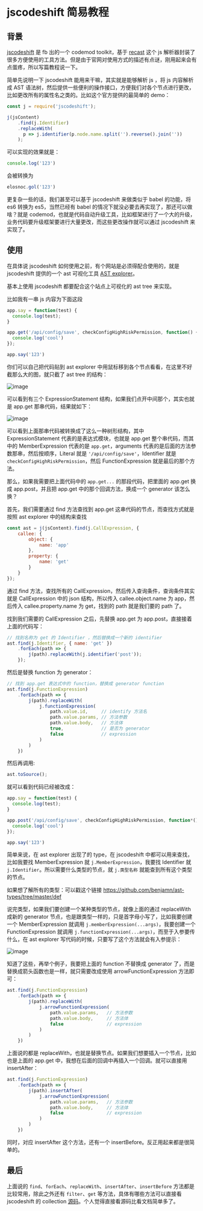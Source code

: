 # jscodeshift 简易教程

## 背景

[jscodeshift](https://github.com/facebook/jscodeshift) 是 fb 出的一个 codemod toolkit，基于 [recast](https://github.com/benjamn/recast) 这个 js 解析器封装了很多方便使用的工具方法。但是由于官网对使用方式的描述有点谜，刚用起来会有点蛋疼，所以写篇教程说一下。

简单先说明一下 jscodeshift 能用来干嘛，其实就是能够解析 js ，将 js 内容解析成 AST 语法树，然后提供一些便利的操作接口，方便我们对各个节点进行更改，比如更改所有的属性名之类的。比如这个官方提供的最简单的 demo：

```js
const j = require('jscodeshift');

j(jsContent)
    .find(j.Identifier)
    .replaceWith(
      p => j.identifier(p.node.name.split('').reverse().join(''))
    );
```
 
可以实现的效果就是：

```js
console.log('123')
```

会被转换为

```js
elosnoc.gol('123')
```


更复杂一些的话，我们甚至可以基于 jscodeshift 来做类似于 babel 的功能，将 es6 转换为 es5，当然已经有 babel 的情况下就没必要去再实现了，那还可以做啥？就是 codemod，也就是代码自动升级工具，比如框架进行了一个大的升级，业务代码要升级框架要进行大量更改，而这些更改操作就可以通过 jscodeshift 来实现了。


## 使用

在具体说 jscodeshift 如何使用之前，有个网站是必须得配合使用的，就是 jscodeshift 提供的一个 ast 可视化工具 [AST explorer](http://astexplorer.net/)。

基本上使用 jscodeshift 都要配合这个站点上可视化的 ast tree 来实现。

比如我有一串 js 内容为下面这段

```js
app.say = function(test) {
  console.log(test);
}

app.get('/api/config/save', checkConfigHighRiskPermission, function() {
  console.log('cool')
});

app.say('123')
```

你们可以自己把代码贴到 ast explorer 中用鼠标移到各个节点看看，在这里不好截那么大的图，就只截了 ast tree 的结构：

![image](https://user-images.githubusercontent.com/5856440/30771051-796321c0-a071-11e7-933a-7a90cee62f84.png)

可以看到有三个 ExpressionStatement 结构，如果我们点开中间那个，其实也就是 app.get 那串代码，结果就如下：

![image](https://user-images.githubusercontent.com/5856440/30770981-517c5fce-a070-11e7-8500-22b84645fe75.png)

可以看到上面那串代码被转换成了这么一种树形结构，其中 ExpressionStatement 代表的是表达式模块，也就是 app.get 整个串代码，而其中的 MemberExpression 代表的是 `app.get`，arguments 代表的是后面的方法参数那串，然后按顺序，Literal 就是 `'/api/config/save'`，Identifier 就是 `checkConfigHighRiskPermission`，然后 FunctionExpression 就是最后的那个方法。

那么，如果我需要把上面代码中的 `app.get...` 的那段代码，把里面的 app.get 换成 app.post，并且把 app.get 中的那个回调方法，换成一个 generator 该怎么换？

首先，我们需要通过 find 方法查找到 app.get 这串代码的节点，而查找方式就是按照 ast explorer 中的结构来查找

```js
const ast = j(jsContent).find(j.CallExpression, {
    callee: {
        object: {
            name: 'app'
        },
        property: {
            name: 'get'
        }
    }
});
```

通过 find 方法，查找所有的 CallExpression，然后传入查询条件，查询条件其实就是 CallExpression 中的 json 结构，所以传入 callee.object.name 为 app，然后传入 callee.property.name 为 get，找到的 path 就是我们要的 path 了。

找到我们需要的 CallExpression 之后，先替换 app.get 为 app.post，直接接着上面的代码写：

```js
// 找到名称为 get 的 Identifier ，然后替换成一个新的 identifier
ast.find(j.Identifier, { name: 'get' })
    .forEach(path => {
        j(path).replaceWith(j.identifier('post'));
    });
```

然后是替换 function 为 generator：

```js
// 找到 app.get 表达式中的 function，替换成 generator function
ast.find(j.FunctionExpression)
    .forEach(path => {
        j(path).replaceWith(
            j.functionExpression(
                path.value.id,     // identify 方法名
                path.value.params, // 方法参数
                path.value.body,   // 方法体
                true,              // 是否为 generator
                false              // expression
            )
        )
  	})
```

然后再调用:

```js
ast.toSource();
```

就可以看到代码已经被改成：

```js
app.say = function(test) {
  console.log(test);
}

app.post('/api/config/save', checkConfigHighRiskPermission, function*() {
  console.log('cool')
});

app.say('123')
```

简单来说，在 ast explorer 出现了的 type，在 jscodeshift 中都可以用来查找，比如我要找 MemberExpression 就 `j.MemberExpression`，我要找 Identifier 就 `j.Identifier`。所以需要什么类型的节点，就 `j.类型名称` 就能查到所有这个类型的节点。

如果想了解所有的类型：可以戳这个链接 https://github.com/benjamn/ast-types/tree/master/def 

说完类型，如果我们要创建一个某种类型的节点，就像上面的通过 replaceWith 成新的 generator 节点，也是跟类型一样的，只是首字母小写了，比如我要创建一个 MemberExpression 就调用 `j.memberExpression(...args)`，我要创建一个 FunctionExpression 就调用 `j.functionExpression(...args)`，而至于入参要传什么，在 ast explorer 写代码的时候，只要写了这个方法就会有入参提示：

![image](https://user-images.githubusercontent.com/5856440/30771296-f0cf0a62-a076-11e7-9f43-4c783a294932.png)

知道了这些，再举个例子，我要把上面的 function 不替换成 generator 了，而是替换成箭头函数也是一样，就只需要改成使用 arrowFunctionExpression 方法即可：

```js
ast.find(j.FunctionExpression)
    .forEach(path => {
        j(path).replaceWith(
            j.arrowFunctionExpression(
                path.value.params,   // 方法参数
                path.value.body,     // 方法体
                false                // expression
            )
        )
  	})
```

上面说的都是 replaceWith，也就是替换节点。如果我们想要插入一个节点，比如也是上面的 app.get 中，我想在后面的回调中再插入一个回调。就可以直接用 insertAfter：

```js
ast.find(j.FunctionExpression)
    .forEach(path => {
        j(path).insertAfter(
            j.arrowFunctionExpression(
                path.value.params,   // 方法参数
                path.value.body,     // 方法体
                false                // expression
            )
        )
  	})
```

同时，对应 insertAfter 这个方法，还有一个 insertBefore。反正用起来都是很简单的。

## 最后

上面说的 `find`、`forEach`、`replaceWith`、`insertAfter`、`insertBefore` 方法都是比较常用，除此之外还有 `filter`、`get` 等方法，具体有哪些方法可以直接看 jscodeshift 的 collection [源码](https://github.com/facebook/jscodeshift/blob/master/src/Collection.js)。个人觉得直接看源码比看文档简单多了。



